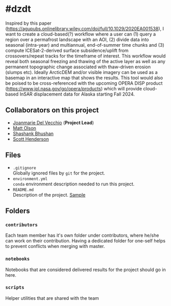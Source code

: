 # #dzdt
Inspired by this paper (https://agupubs.onlinelibrary.wiley.com/doi/full/10.1029/2020EA001538), I want to create a cloud-based(?) workflow where a user can (1) query a region over a permafrost landscape with an AOI, (2) divide data into seasonal (intra-year) and multiannual, end-of-summer time chunks and (3) compute ICESat-2-derived surface subsidence/uplift from crossovers/repeat tracks for the timeframe of interest. This workflow would reveal both seasonal freezing and thawing of the active layer as well as any permanent topographic change associated with thaw-driven erosion (slumps etc). Ideally ArcticDEM and/or visible imagery can be used as a basemap in an interactive map that shows the results. This tool would also be poised to be cross-referenced with the upcoming OPERA DISP product (https://www.jpl.nasa.gov/go/opera/products) which will provide cloud-based InSAR displacement data for Alaska starting Fall 2024.

## Collaborators on this project
- [Joanmarie Del Vecchio](https://github.com/jmdelvecchio) (**Project Lead**)
- [Matt Olson](https://github.com/mattols)
- [Shashank Bhushan](https://github.com/ShashankBice)
- [Scott Henderson](https://github.com/scottyhq)



## Files

* `.gitignore`
<br> Globally ignored files by `git` for the project.
* `environment.yml`
<br> `conda` environment description needed to run this project.
* `README.md`
<br> Description of the project. [Sample](https://geohackweek.github.io/wiki/github_project_management.html#project-guidelines)

## Folders

### `contributors`
Each team member has it's own folder under contributors, where he/she can
work on their contribution. Having a dedicated folder for one-self helps to 
prevent conflicts when merging with master.

### `notebooks`
Notebooks that are considered delivered results for the project should go in
here.

### `scripts`
Helper utilities that are shared with the team

